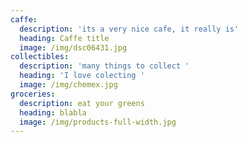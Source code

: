 ```yaml
---
caffe:
  description: 'its a very nice cafe, it really is'
  heading: Caffe title
  image: /img/dsc06431.jpg
collectibles:
  description: 'many things to collect '
  heading: 'I love colecting '
  image: /img/chemex.jpg
groceries:
  description: eat your greens
  heading: blabla
  image: /img/products-full-width.jpg
---
```



